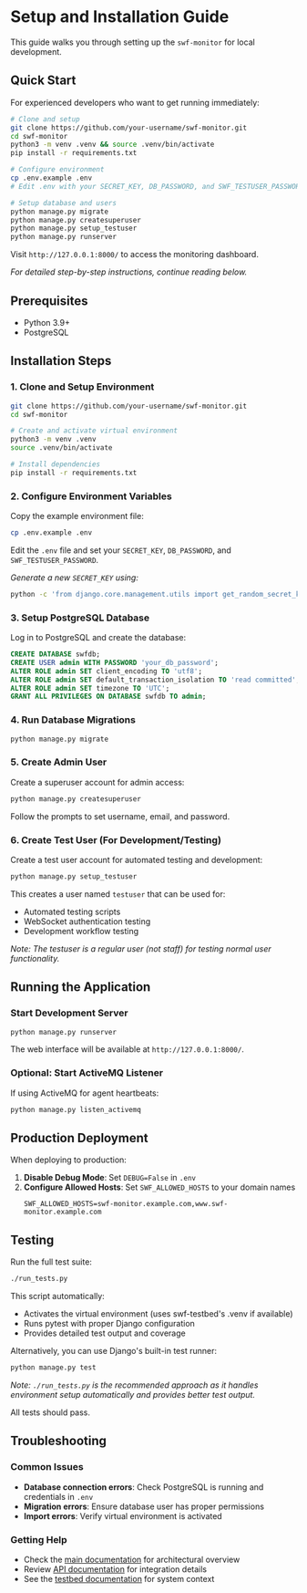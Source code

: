# Setup and Installation Guide

This guide walks you through setting up the `swf-monitor` for local development.

## Quick Start

For experienced developers who want to get running immediately:

```bash
# Clone and setup
git clone https://github.com/your-username/swf-monitor.git
cd swf-monitor
python3 -m venv .venv && source .venv/bin/activate
pip install -r requirements.txt

# Configure environment  
cp .env.example .env
# Edit .env with your SECRET_KEY, DB_PASSWORD, and SWF_TESTUSER_PASSWORD

# Setup database and users
python manage.py migrate
python manage.py createsuperuser
python manage.py setup_testuser
python manage.py runserver
```

Visit `http://127.0.0.1:8000/` to access the monitoring dashboard.

*For detailed step-by-step instructions, continue reading below.*

## Prerequisites

* Python 3.9+
* PostgreSQL

## Installation Steps

### 1. Clone and Setup Environment

```bash
git clone https://github.com/your-username/swf-monitor.git
cd swf-monitor

# Create and activate virtual environment
python3 -m venv .venv
source .venv/bin/activate

# Install dependencies
pip install -r requirements.txt
```

### 2. Configure Environment Variables

Copy the example environment file:
```bash
cp .env.example .env
```

Edit the `.env` file and set your `SECRET_KEY`, `DB_PASSWORD`, and `SWF_TESTUSER_PASSWORD`.

*Generate a new `SECRET_KEY` using:*
```bash
python -c 'from django.core.management.utils import get_random_secret_key; print(get_random_secret_key())'
```

### 3. Setup PostgreSQL Database

Log in to PostgreSQL and create the database:

```sql
CREATE DATABASE swfdb;
CREATE USER admin WITH PASSWORD 'your_db_password';
ALTER ROLE admin SET client_encoding TO 'utf8';
ALTER ROLE admin SET default_transaction_isolation TO 'read committed';
ALTER ROLE admin SET timezone TO 'UTC';
GRANT ALL PRIVILEGES ON DATABASE swfdb TO admin;
```

### 4. Run Database Migrations

```bash
python manage.py migrate
```

### 5. Create Admin User

Create a superuser account for admin access:

```bash
python manage.py createsuperuser
```

Follow the prompts to set username, email, and password.

### 6. Create Test User (For Development/Testing)

Create a test user account for automated testing and development:

```bash
python manage.py setup_testuser
```

This creates a user named `testuser` that can be used for:
- Automated testing scripts
- WebSocket authentication testing
- Development workflow testing

*Note: The testuser is a regular user (not staff) for testing normal user functionality.*

## Running the Application

### Start Development Server

```bash
python manage.py runserver
```

The web interface will be available at `http://127.0.0.1:8000/`.

### Optional: Start ActiveMQ Listener

If using ActiveMQ for agent heartbeats:

```bash
python manage.py listen_activemq
```

## Production Deployment

When deploying to production:

1. **Disable Debug Mode**: Set `DEBUG=False` in `.env`
2. **Configure Allowed Hosts**: Set `SWF_ALLOWED_HOSTS` to your domain names
   ```
   SWF_ALLOWED_HOSTS=swf-monitor.example.com,www.swf-monitor.example.com
   ```

## Testing

Run the full test suite:

```bash
./run_tests.py
```

This script automatically:
- Activates the virtual environment (uses swf-testbed's .venv if available)
- Runs pytest with proper Django configuration
- Provides detailed test output and coverage

Alternatively, you can use Django's built-in test runner:

```bash
python manage.py test
```

*Note: `./run_tests.py` is the recommended approach as it handles environment setup automatically and provides better test output.*

All tests should pass.

## Troubleshooting

### Common Issues

- **Database connection errors**: Check PostgreSQL is running and credentials in `.env`
- **Migration errors**: Ensure database user has proper permissions
- **Import errors**: Verify virtual environment is activated

### Getting Help

- Check the [main documentation](README.md) for architectural overview
- Review [API documentation](MCP_REST_IMPLEMENTATION.md) for integration details
- See the [testbed documentation](../../swf-testbed/README.md) for system context